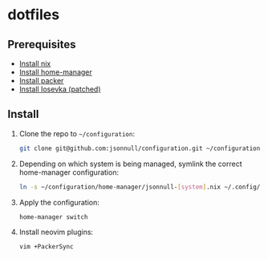 # dotfiles

## Prerequisites

 - [Install nix](https://nixos.org/download.html)
 - [Install home-manager](https://nix-community.github.io/home-manager/index.html#ch-installation)
 - [Install packer](https://github.com/wbthomason/packer.nvim#quickstart)
 - [Install Iosevka (patched)](https://www.nerdfonts.com/font-downloads)

## Install

1. Clone the repo to `~/configuration`:
   
   ```sh
   git clone git@github.com:jsonnull/configuration.git ~/configuration
   ```

2. Depending on which system is being managed, symlink the correct home-manager configuration:
  
   ```sh
   ln -s ~/configuration/home-manager/jsonnull-[system].nix ~/.config/nixpkgs/home.nix
   ```

3. Apply the configuration:
   
   ```sh
   home-manager switch
   ```

3. Install neovim plugins:
   
   ```sh
   vim +PackerSync
   ```
